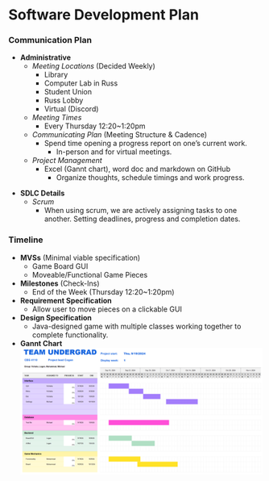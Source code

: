 # Software Development Plan

### Communication Plan
* **Administrative**
    - *Meeting Locations* (Decided Weekly)
        - Library
        - Computer Lab in Russ
        - Student Union
        - Russ Lobby
        - Virtual (Discord)
    - *Meeting Times*
        - Every Thursday 12:20~1:20pm 
    - *Communicating Plan* (Meeting Structure & Cadence)
        - Spend time opening a progress report on one’s current work.
            - In-person and for virtual meetings.
    - *Project Management*
        - Excel (Gannt chart), word doc and markdown on GitHub
            - Organize thoughts, schedule timings and work progress.
- **SDLC Details**
    - *Scrum*
        - When using scrum, we are actively assigning tasks to one another. Setting deadlines, progress and completion dates.

### Timeline
- **MVSs** (Minimal viable specification)
    - Game Board GUI
    - Moveable/Functional Game Pieces
- **Milestones** (Check-Ins)
    - End of the Week (Thursday 12:20~1:20pm)
- **Requirement Specification**
    - Allow user to move pieces on a clickable GUI
- **Design Specification**
    - Java-designed game with multiple classes working together to complete functionality.
- **Gannt Chart** <br>
![Gannt](Gannt.png)

